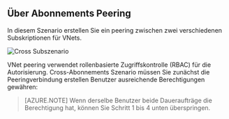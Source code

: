 ## <a name="peering-across-subscriptions"></a>Über Abonnements Peering

In diesem Szenario erstellen Sie ein peering zwischen zwei verschiedenen Subskriptionen für VNets.

![Cross Subszenario](./media/virtual-networks-create-vnetpeering-scenario-crosssub-include/figure01.PNG)

VNet peering verwendet rollenbasierte Zugriffskontrolle (RBAC) für die Autorisierung. Cross-Abonnements Szenario müssen Sie zunächst die Peeringverbindung erstellen Benutzer ausreichende Berechtigungen gewähren:

> [AZURE.NOTE] Wenn derselbe Benutzer beide Daueraufträge die Berechtigung hat, können Sie Schritt 1 bis 4 unten überspringen.
